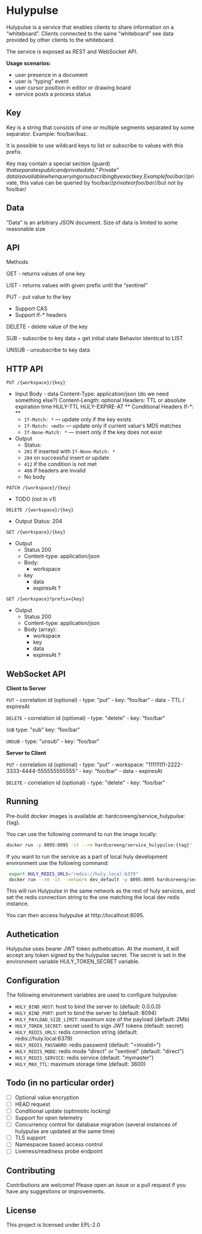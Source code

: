 # Hulypulse

Hulypulse is a service that enables clients to share information on a “whiteboard”. Clients connected to the same “whiteboard” see data provided by other clients to the whiteboard.

The service is exposed as REST and WebSocket API.

**Usage scenarios:**

- user presence in a document
- user is “typing” event
- user cursor position in editor or drawing board
- service posts a process status

## Key
Key is a string that consists of one or multiple segments separated by some separator.
Example: foo/bar/baz.

It is possible to use wildcard keys to list or subscribe to values with this prefix.

Key may contain a special section (guard) $that separates public and private data. “Private” data is available when querying or subscribing by exact key.
Example foo/bar/$/private, this value can be queried by foo/bar/$/private or foo/bar/$/but not by foo/bar/

## Data
“Data” is an arbitrary JSON document.
Size of data is limited to some reasonable size

## API
Methods

GET - returns values of one key

LIST - returns values with given prefix until the “sentinel”

PUT - put value to the key
- Support CAS
- Support If-* headers

DELETE - delete value of the key

SUB - subscribe to key data + get initial state
Behavior identical to LIST

UNSUB - unsubscribe to key data


## HTTP API

```PUT /{workspace}/{key}```
- Input
    Body - data
    Content-Type: application/json (do we need something else?)
    Content-Length: optional
    Headers: TTL or absolute expiration time
        HULY-TTL
        HULY-EXPIRE-AT
    ** Conditional Headers If-*: **
	- `If-Match: *` — update only if the key exists
	- `If-Match: <md5>` — update only if current value's MD5 matches
	- `If-None-Match: *` — insert only if the key does not exist
- Output
    - Status:
	- `201` if inserted with `If-None-Match: *`
	- `204` on successful insert or update
	- `412` if the condition is not met
	- `400` if headers are invalid
    - No body

```PATCH /{workspace}/{key}```
- TODO (not in v1)

```DELETE /{workspace}/{key}```
- Output
    Status: 204

```GET /{workspace}/{key}```
- Output
    - Status 200
    - Content-type: application/json
    - Body:
        - workspace
	- key
        - data
        - expiresAt ?

```GET /{workspace}?prefix={key}```
- Output
    - Status 200
    - Content-type: application/json
    - Body (array):
        - workspace
        - key
        - data
        - expiresAt ?

## WebSocket API

**Client to Server**

```PUT```
    - correlation id (optional)
    - type: "put"
    - key: “foo/bar“
    - data
    - TTL / expiresAt

```DELETE```
    - correlation id (optional)
    - type: "delete"
    - key: “foo/bar“

```SUB```
    type: "sub"
    key: “foo/bar“

```UNSUB```
    - type: "unsub"
    - key: “foo/bar“

**Server to Client**

```PUT```
    - correlation id (optional)
    - type: "put"
    - workspace: "11111111-2222-3333-4444-555555555555"
    - key: “foo/bar“
    - data
    - expiresAt

```DELETE```
    - correlation id (optional)
    - type: "delete"
    - key: “foo/bar“


## Running

Pre-build docker images is available at: hardcoreeng/service_hulypulse:{tag}.

You can use the following command to run the image locally:
```bash
docker run -p 8095:8095 -it --rm hardcoreeng/service_hulypulse:{tag}"
```

If you want to run the service as a part of local huly development environment use the following command:
```bash
 export HULY_REDIS_URLS="redis://huly.local:6379"
 docker run --rm -it --network dev_default -p 8095:8095 hardcoreeng/service_hulypulse:{tag}
```
This will run Hulypulse in the same network as the rest of huly services, and set the redis connection string to the one matching the local dev redis instance.

You can then access hulypulse at http://localhost:8095.


## Authetication
Hulypulse uses bearer JWT token authetication. At the moment, it will accept any token signed by the hulypulse secret. The secret is set in the environment variable HULY_TOKEN_SECRET variable. 

## Configuration
The following environment variables are used to configure hulypulse:
   - ```HULY_BIND_HOST```: host to bind the server to (default: 0.0.0.0)
   - ```HULY_BIND_PORT```: port to bind the server to (default: 8094)
   - ```HULY_PAYLOAD_SIZE_LIMIT```: maximum size of the payload (default: 2Mb)
   - ```HULY_TOKEN_SECRET```: secret used to sign JWT tokens (default: secret)
   - ```HULY_REDIS_URLS```: redis connection string (default: redis://huly.local:6379)
   - ```HULY_REDIS_PASSWORD```: redis password (default: "&lt;invalid&gt;")
   - ```HULY_REDIS_MODE```: redis mode "direct" or "sentinel" (default: "direct")
   - ```HULY_REDIS_SERVICE```: redis service (default: "mymaster")
   - ```HULY_MAX_TTL```: maximum storage time (default: 3600)

## Todo (in no particular order)
- [ ] Optional value encryption
- [ ] HEAD request
- [ ] Conditional update (optimistic locking)
- [ ] Support for open telemetry
- [ ] Concurrency control for database migration (several instances of hulypulse are updated at the same time)
- [ ] TLS support
- [ ] Namespacee based access control
- [ ] Liveness/readiness probe endpoint

## Contributing
Contributions are welcome! Please open an issue or a pull request if you have any suggestions or improvements.

## License
This project is licensed under EPL-2.0
